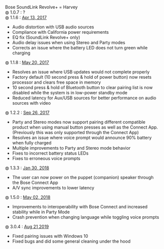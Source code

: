 Bose SoundLink Revolve+ = Harvey<br>
&#9677; 1.0.7 : ?<br>
&#9677; 1.1.6 : <a href="https://community.bose.com/t5/Portable-Archive/Firmware-Release-1-1-6-Soundlink-Revolve-And-Revolve/td-p/48246">Apr 13, 2017</a><br>
<ul>
  <li>Audio distortion with USB audio sources</li>
  <li>Compliance with California power requirements</li>
  <li>EQ fix (SoundLink Revolve+ only)</li>
  <li>Audio delay issues when using Stereo and Party modes</li>
  <li>Corrects an issue where the battery LED does not turn green while charging</li>
</ul>
&#9677; 1.1.8 : <a href="https://community.bose.com/t5/Portable-Archive/Firmware-Release-1-1-8-Soundlink-Revolve-And-Revolve/m-p/53045">May 20, 2017</a><br>
<ul>
  <li>Resolves an issue where USB updates would not complete properly</li>
  <li>Factory default (10 second press & hold of power button) now resets processor and clears free space in memory</li>
  <li>10 second press & hold of Bluetooth button to clear pairing list is now disabled while the system is in low-power standby mode</li>
  <li>Reduced latency for Aux/USB sources for better performance on audio sources with video</li>
</ul>
&#9677; 1.2.2 : <a href="https://community.bose.com/t5/Portable-Archive/Firmware-Release-1-2-2-SoundLink-Revolve-And-Revolve/td-p/73929">Sep 26, 2017</a><br>
<ul>
  <li>Party and Stereo modes now support pairing different compatible product when using manual button presses as well as the Connect App. (Previously this was only supported through the Connect App)</li>
  <li>Resolves an issue where voice prompt would announce 90% battery when fully charged</li>
  <li>Multiple improvements to Party and Stereo mode behavior</li>
  <li>Fixes to incorrect battery status LEDs</li>
  <li>Fixes to erroneous voice prompts</li>
</ul>
&#9677; 1.3.3 : <a href="https://community.bose.com/t5/Portable-Archive/New-firmware-available-for-the-on-the-go-Bluetooth-Speakers/m-p/108096">Jan 30, 2018</a><br>
<ul>
  <li>The user can now power on the puppet (companion) speaker through the Bose Connect App</li>
  <li>A/V sync improvements to lower latency</li>
</ul>
&#9677; 1.5.0 : <a href="https://community.bose.com/t5/Portable-Archive/New-firmware-release-for-SoundLink-speakers-and-SoundWear/td-p/124184">May 02, 2018</a><br>
<ul>
  <li>Improvements to interoperability with Bose Connect and increased stability while in Party Mode</li>
  <li>Crash prevention when changing language while toggling voice prompts</li>
</ul>
&#9677; 3.0.4 : <a href="https://community.bose.com/t5/Portable/SoundLink-Revolve-Revolve-Firmware-Update-August-21-2019/m-p/231583">Aug 21 2019</a><br>
<ul>
  <li>Fixed pairing issues with Windows 10</li>
  <li>Fixed bugs and did some general cleaning under the hood</li>
</ul>
